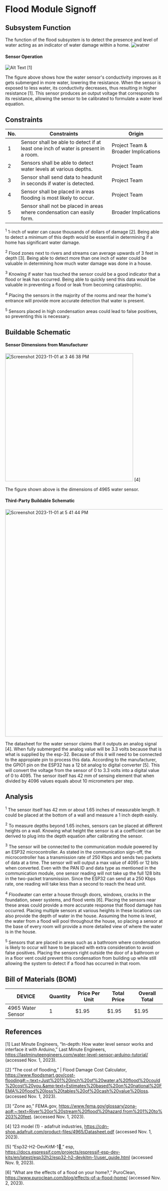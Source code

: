 # Flood Module Signoff

## Subsystem Function
The function of the flood subsystem is to detect the presence and level of water acting as an indicator of water damage within a home.
![watrer](https://github.com/jacksonrwoodard/HouseHealthMonitoring/assets/143025461/3825dc07-0522-412c-885b-1b09cc66138c)


#### Sensor Operation
![Alt Text](https://lastminuteengineers.com/wp-content/uploads/arduino/Water-Level-Sensor-Working.gif) [1]

The figure above shows how the water sensor's conductivity improves as it gets submerged in more water, lowering the resistance. When the sensor is exposed to less water, its conductivity decreases, thus resulting in higher resistance [1]. This sensor produces an output voltage that corresponds to its resistance, allowing the sensor to be calibrated to formulate a water level equation.




## Constraints
| No. | Constraints                                                                                    | Origin                              |
| --- | ---------------------------------------------------------------------------------------------- | ----------------------------------- |
|  1  | Sensor shall be able to detect if at least one inch of water is present in a room. | Project Team & Broader Implications |
|  2  | Sensors shall be able to detect water levels at various depths.| Project Team |
|  3  | Sensor shall send data to headunit in seconds if water is detected.| Project Team |
|  4  | Sensor shall be placed in areas flooding is most likely to occur. | Project Team |
|  5  | Sensor shall not be placed in areas where condensation can easily form. | Broader Implications |


<sup>1</sup> 1-inch of water can cause thousands of dollars of damage [2]. Being able to detect a minimum of this depth would be essential in determining if a home has significant water damage. 

<sup>2</sup> Flood zones next to rivers and streams can average upwards of 3 feet in depth [3]. Being able to detect more than one inch of water could be valuable in determining how much water damage was done in a house.

<sup>3</sup> Knowing if water has touched the sensor could be a good indicator that a flood or leak has occurred. Being able to quickly send this data would be valuable in preventing a flood or leak from becoming catastrophic.

<sup>4</sup> Placing the sensors in the majority of the rooms and near the home's entrance will provide more accurate detection that water is present.

<sup>5</sup> Sensors placed in high condensation areas could lead to false positives, so preventing this is necessary.



## Buildable Schematic
#### Sensor Dimensions from Manufacturer
<img width="409" alt="Screenshot 2023-11-01 at 3 46 38 PM" src="https://github.com/jacksonrwoodard/HouseHealthMonitoring/assets/143025461/6a6d9546-a1f0-43ea-845c-3c8a9a9523bb">
[4]

The figure shown above is the dimensions of 4965 water sensor.

#### Third-Party Buildable Schematic

<img width="727" alt="Screenshot 2023-11-01 at 5 41 44 PM" src="https://github.com/jacksonrwoodard/HouseHealthMonitoring/assets/143025461/ac856427-aae6-4f39-89dd-7e41b464e54c">

The datasheet for the water sensor claims that it outputs an analog signal [4]. When fully submerged the analog value will be 3.3 volts because that is what is supplied by the esp-32.  Because of this it will need to be connected to the appropiate pin to process this data. According to the manufacturer, the GPIO1 pin on the ESP32 has a 12 bit analog to digital converter [5]. This will convert the voltage from the sensor of 0 to 3.3 volts into a digital value of 0 to 4095. The sensor itself has 42 mm of sensing element that when divided by 4096 values equals about 10 micrometers per step.

## Analysis
<sup>1</sup> The sensor itself has 42 mm or about 1.65 inches of measurable length. It could be placed at the bottom of a wall and measure a 1 inch depth easily.

<sup>2</sup> To measure depths beyond 1.65 inches, sensors can be placed at different heights on a wall. Knowing what height the sensor is at a coefficient can be derived to plug into the depth equation after calibrating the sensor.

<sup>3</sup> The sensor will be connected to the communication module powered by an ESP32 microcontroller. As stated in the communication sign-off, the microcontroller has a transmission rate of 250 Kbps and sends two packets of data at a time. The sensor will will output a max value of 4095 or 12 bits when converted. Even with the PAN ID and data type as mentioned in the communication module, one sensor reading will not take up the full 128 bits in the two-packet transmission. Since the ESP32 can send at a 250 Kbps rate, one reading will take less than a second to reach the head unit.

<sup>4</sup> Floodwater can enter a house through doors, windows, cracks in the foundation, sewer systems, and flood vents [6]. Placing the sensors near these areas could provide a more accurate response that flood damage has occurred. Placing multiple sensors at various heights in these locations can also provide the depth of water in the house. Assuming the home is level, the water from a flood will pool throughout the house, so placing a sensor at the base of every room will provide a more detailed view of where the water is in the house.

<sup>5</sup> Sensors that are placed in areas such as a bathroom where condensation is likely to occur will have to be placed with extra consideration to avoid false positives. Placing the sensors right outside the door of a bathroom or in a floor vent could prevent this condensation from building up while still allowing the system to detect if a flood has occurred in that room.

## Bill of Materials (BOM)
| DEVICE | Quantity | Price Per Unit | Total Price | Overall Total |
| ------ | -------- | -------------- | ----------- | ----- |
| 4965 Water Sensor | 1 | $1.95 | $1.95 | $1.95 |

## References
[1] Last Minute Engineers, “In-depth: How water level sensor works and interface it with Arduino,” Last Minute Engineers, https://lastminuteengineers.com/water-level-sensor-arduino-tutorial/ (accessed Nov. 1, 2023). 

[2] “The cost of flooding,” | Flood Damage Cost Calculator, https://www.floodsmart.gov/cost-flooding#:~:text=Just%201%20inch%20of%20water,a%20flood%20could%20cost%20you.&amp;text=Estimates%20based%20on%20national%20FEMA%20flood%20loss%20tables%20of%20cash%20value%20loss. (accessed Nov. 1, 2023). 

[3] “Zone ao,” FEMA.gov, https://www.fema.gov/glossary/zona-ao#:~:text=River%20or%20stream%20flood%20hazard,from%201%20to%203%20feet. (accessed Nov. 1, 2023). 

[4] 123 model (1) - adafruit industries, https://cdn-shop.adafruit.com/product-files/4965/Datasheet.pdf (accessed Nov. 1, 2023). 

[5] “Esp32-H2-DevKitM-1,” esp, https://docs.espressif.com/projects/espressif-esp-dev-kits/en/latest/esp32h2/esp32-h2-devkitm-1/user_guide.html (accessed Nov. 9, 2023). 

[6] “What are the effects of a flood on your home?,” PuroClean, https://www.puroclean.com/blog/effects-of-a-flood-home/ (accessed Nov. 2, 2023). 
